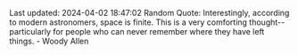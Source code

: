 Last updated: 2024-04-02 18:47:02
Random Quote: Interestingly, according to modern astronomers, space is finite. This is a very comforting thought-- particularly for people who can never remember where they have left things. - Woody Allen